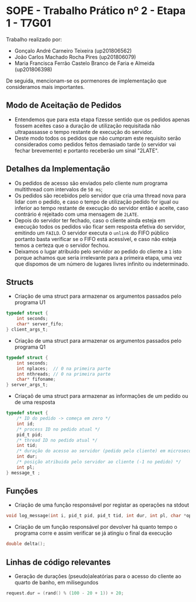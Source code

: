 # SOPE - Trabalho Prático nº 2 - Etapa 1 - T7G01

Trabalho realizado por:

- Gonçalo André Carneiro Teixeira (up201806562)
- João Carlos Machado Rocha Pires (up201806079)
- Maria Francisca Ferrão Castelo Branco de Faria e Almeida (up201806398)

De seguida, mencionam-se os pormenores de implementação que consideramos mais importantes.

## Modo de Aceitação de Pedidos
- Entendemos que para esta etapa fizesse sentido que os pedidos apenas fossem aceites caso a duração de utilização requisitada não ultrapassasse o tempo restante de execução do servidor.
- Deste modo todos os pedidos que não cumpram este requisito serão considerados como pedidos feitos demasiado tarde (o servidor vai fechar brevemente) e portanto receberão um sinal "2LATE".

## Detalhes da Implementação

- Os pedidos de acesso são enviados pelo cliente num programa multithread com intervalos de `50 ms`;
- Os pedidos são recebidos pelo servidor que cria uma thread nova para lidar com o pedido, e caso o tempo de utilização pedido for igual ou inferior ao tempo restante de execução do servidor então é aceite, caso contrário é rejeitado com uma mensagem de `2LATE`.
- Depois do servidor ter fechado, caso o cliente ainda esteja em execução todos os pedidos vão ficar sem resposta efetiva do servidor, emitindo um `FAILD`. O servidor executa o `unlink` do FIFO público portanto basta verificar se o FIFO está acessível, e caso não esteja temos a certeza que o servidor fechou.
- Deixamos o lugar atribuido pelo servidor ao pedido do cliente a `1` isto porque achamos que seria irrelevante para a primeira etapa, uma vez que dispomos de um número de lugares livres infinito ou indeterminado.

## Structs

- Criação de uma struct para armazenar os argumentos passados pelo programa U1

```C
typedef struct {
    int seconds;
    char* server_fifo;
} client_args_t;
```
- Criação de uma struct para armazenar os argumentos passados pelo programa Q1

```C
typedef struct {
    int seconds;
    int nplaces;  // 0 na primeira parte
    int nthreads; // 0 na primeira parte
    char* fifoname;
} server_args_t;
```

- Criaçaõ de uma struct para armazenar as informações de um pedido ou de uma resposta

```C
typedef struct {
    /* ID do pedido -> começa em zero */
    int id;
    /* process ID no pedido atual */
    pid_t pid;
    /* thread ID no pedido atual */
    int tid;
    /* duração do acesso ao servidor (pedido pelo cliente) em microseconds (para facilitar o uso de usleep) */
    int dur;
    /* posição atribuida pelo servidor ao cliente (-1 no pedido) */
    int pl;
} message_t ;
```

## Funções

- Criação de uma função responsável por registar as operações na stdout

```C
void log_message(int i, pid_t pid, pid_t tid, int dur, int pl, char *oper);
```

- Criação de um função responsável por devolver há quanto tempo o programa corre e assim verificar se já atingiu o final da execução

```C
double delta();
```

## Linhas de código relevantes

- Geração de durações (pseudo)aleatórias para o acesso do cliente ao quarto de banho, em milisegundos

```C
request.dur = (rand() % (100 - 20 + 1)) + 20;
```
